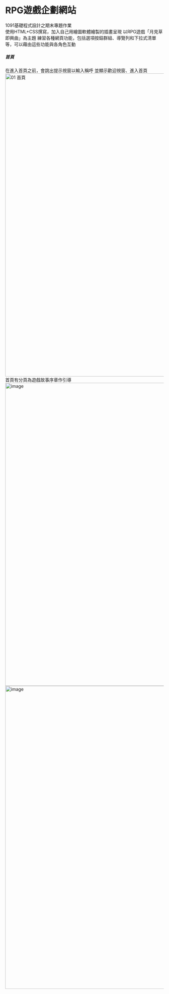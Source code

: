 RPG遊戲企劃網站
=====
1091基礎程式設計之期末專題作業<br>
使用HTML+CSS撰寫，加入自己用繪圖軟體繪製的插畫呈現
以RPG遊戲「月見草即興曲」為主題
練習各種網頁功能，包括選項按鈕群組、導覽列和下拉式清單等，可以藉由這些功能與各角色互動

<h5>首頁</h5>
在進入首頁之前，會跳出提示視窗以輸入稱呼
並顯示歡迎視窗、進入首頁<br>
<img width="960" alt="01 首頁" src="https://user-images.githubusercontent.com/105577291/196753951-d0c17860-43d1-43c5-8914-9feb946d7b1e.png">
首頁有分頁為遊戲故事序章作引導
<img width="960" alt="image" src="https://user-images.githubusercontent.com/105577291/197323604-b2481e04-ab19-478f-80c7-5ace879c85c7.png">
<img width="960" alt="image" src="https://user-images.githubusercontent.com/105577291/197323617-9d187da1-c4d0-48d0-ba17-7d36636b0f24.png">

